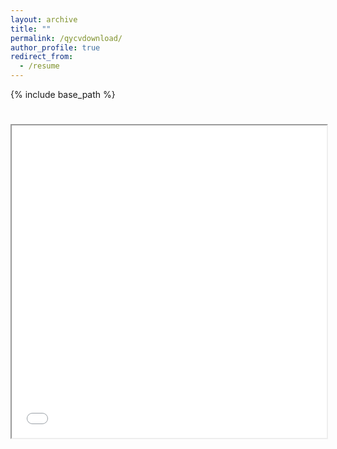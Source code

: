 ```yaml
---
layout: archive
title: ""
permalink: /qycvdownload/
author_profile: true
redirect_from:
  - /resume
---
```


{% include base_path %}


<html>
  <body>
    <h1></h1>
    <iframe src="files/YE, QIANYING-CV.pdf" width="100%" height="500px">
    </iframe>
  </body>
</html>
